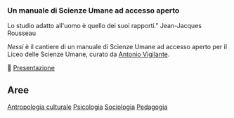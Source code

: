 <link rel="stylesheet" href="/assets/style.css">

### Un manuale di Scienze Umane ad accesso aperto

<div class="callout">
Lo studio adatto all'uomo è quello dei suoi rapporti." Jean-Jacques Rousseau
</div>

_Nessi_ è il cantiere di un manuale di Scienze Umane ad accesso aperto per il Liceo delle Scienze Umane, curato da [Antonio Vigilante](autore.md).

📌 [Presentazione](presentazione.md)

## Aree

<a href="https://antonio-vigilante.github.io/nessi/antropologia/index.html" class="button orange">Antropologia culturale</a>   <a href="https://antonio-vigilante.github.io/nessi/psicologia/index.html" class="button green">Psicologia</a>   <a href="https://antonio-vigilante.github.io/nessi/sociologia/index.html" class="button purple">Sociologia</a>   <a href="https://antonio-vigilante.github.io/nessi/pedagogia/index.html" class="button blue">Pedagogia</a>




 


